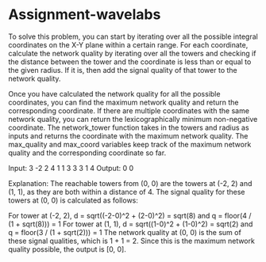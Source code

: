 # Assignment-wavelabs

To solve this problem, you can start by iterating over all the possible integral coordinates on the X-Y plane within a certain range. For each coordinate, calculate the network quality by iterating over all the towers and checking if the distance between the tower and the coordinate is less than or equal to the given radius. If it is, then add the signal quality of that tower to the network quality.

Once you have calculated the network quality for all the possible coordinates, you can find the maximum network quality and return the corresponding coordinate. If there are multiple coordinates with the same network quality, you can return the lexicographically minimum non-negative coordinate.
The network_tower function takes in the towers and radius as inputs and returns the coordinate with the maximum network quality. The max_quality and max_coord variables keep track of the maximum network quality and the corresponding coordinate so far.

Input:
3
-2 2 4
1 1 3
3 3 1
4
Output:
0 0

Explanation:
The reachable towers from (0, 0) are the towers at (-2, 2) and (1, 1), as they are both within a distance of 4. The signal quality for these towers at (0, 0) is calculated as follows:

For tower at (-2, 2), d = sqrt((-2-0)^2 + (2-0)^2) = sqrt(8) and q = floor(4 / (1 + sqrt(8))) = 1
For tower at (1, 1), d = sqrt((1-0)^2 + (1-0)^2) = sqrt(2) and q = floor(3 / (1 + sqrt(2))) = 1
The network quality at (0, 0) is the sum of these signal qualities, which is 1 + 1 = 2. Since this is the maximum network quality possible, the output is [0, 0].

